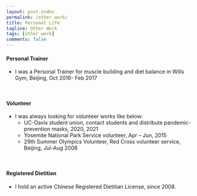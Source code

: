 ```yaml
---
layout: post-index
permalink: /other_work/
title: Personal Life
tagline: Other Work
tags: [other_work]
comments: false
---
```



#### Personal Trainer
- I was a Personal Trainer for muscle building and diet balance in Wills Gym, Beijing, Oct 2016- Feb 2017
<br /> 


#### Volunteer
- I was always looking for volunteer works like below: 
   * UC-Davis student union, contact students and distribute pandemic-prevention masks, 2020, 2021
   * Yosemite National Park Service volunteer, Apr – Jun, 2015
   <!-- * Promoting Animal Welfare and Services volunteer, University of Kentucky, 2011, 2012 -->
   <!-- * JiuZhai Valley national park reconstruction volunteer after Sichuan Earthquake, 2009 -->                          
   * 29th Summer Olympics Volunteer, Red Cross volunteer service, Beijing, Jul-Aug 2008
<br /> 

#### Registered Dietitian 
- I hold an active Chinese Registered Dietitian License, since 2008. 
